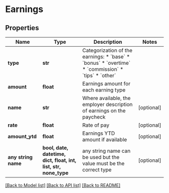 # Earnings


## Properties
Name | Type | Description | Notes
------------ | ------------- | ------------- | -------------
**type** | **str** | Categorization of the earnings:  * &#x60;base&#x60;  * &#x60;bonus&#x60;  * &#x60;overtime&#x60;  * &#x60;commission&#x60;  * &#x60;tips&#x60;  * &#x60;other&#x60;  | 
**amount** | **float** | Earnings amount for each earning type | 
**name** | **str** | Where available, the employer description of earnings on the paycheck | [optional] 
**rate** | **float** | Rate of pay | [optional] 
**amount_ytd** | **float** | Earnings YTD amount if available | [optional] 
**any string name** | **bool, date, datetime, dict, float, int, list, str, none_type** | any string name can be used but the value must be the correct type | [optional]

[[Back to Model list]](../README.md#documentation-for-models) [[Back to API list]](../README.md#documentation-for-api-endpoints) [[Back to README]](../README.md)


